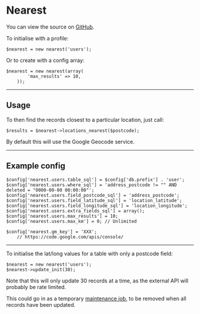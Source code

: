 # Nearest

You can view the source on [GitHub](https://github.com/craigfrancis/framework/blob/master/framework/0.1/library/class/nearest/nearest.php).

To initialise with a profile:

	$nearest = new nearest('users');

Or to create with a config array:

	$nearest = new nearest(array(
			'max_results' => 10,
		));

---

## Usage

To then find the records closest to a particular location, just call:

	$results = $nearest->locations_nearest($postcode);

By default this will use the Google Geocode service.

---

## Example config

	$config['nearest.users.table_sql'] = $config['db.prefix'] . 'user';
	$config['nearest.users.where_sql'] = 'address_postcode != "" AND deleted = "0000-00-00 00:00:00"';
	$config['nearest.users.field_postcode_sql'] = 'address_postcode';
	$config['nearest.users.field_latitude_sql'] = 'location_latitude';
	$config['nearest.users.field_longitude_sql'] = 'location_longitude';
	$config['nearest.users.extra_fields_sql'] = array();
	$config['nearest.users.max_results'] = 10;
	$config['nearest.users.max_km'] = 0; // Unlimited

	$config['nearest.gm_key'] = 'XXX';
		// https://code.google.com/apis/console/

---

To initialise the lat/long values for a table with only a postcode field:

	$nearest = new nearest('users');
	$nearest->update_init(30);

Note that this will only update 30 records at a time, as the external API will probably be rate limited.

This could go in as a temporary [maintenance job](../../doc/setup/jobs.md), to be removed when all records have been updated.
